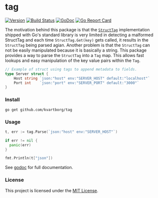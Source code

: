 # tag

[![Version](https://img.shields.io/github/release/kvartborg/tag.svg)](https://github.com/kvartborg/tag/releases)
[![Build Status](https://travis-ci.org/kvartborg/tag.svg?branch=master)](https://travis-ci.org/kvartborg/tag)
[![GoDoc](https://godoc.org/github.com/kvartborg/tag?status.svg)](https://godoc.org/github.com/kvartborg/tag)
[![Go Report Card](https://goreportcard.com/badge/github.com/kvartborg/tag)](https://goreportcard.com/report/github.com/kvartborg/tag)


The motivation behind this package is that the [`StructTag`](https://github.com/golang/go/blob/0377f061687771eddfe8de78d6c40e17d6b21a39/src/reflect/type.go#L1110)
implementation shipped with Go's standard library is very limited in
detecting a malformed StructTag and each time `StructTag.Get(key)` gets called,
it results in the `StructTag` being parsed agian. Another problem is that the
`StructTag` can not be easily manipulated because it is basically a string.
This package provides a way to parse the `StructTag` into a `Tag` map. This
allows fast lookups and easy manipulation of the key value pairs within the
`Tag`.

```go
// Example of struct using tags to append metadata to fields.
type Server struct {
	Host string `json:"host" env:"SERVER_HOST" default:"localhost"`
	Port int    `json:"port" env:"SERVER_PORT" default:"3000"`
}
```

### Install
```
go get github.com/kvartborg/tag
```

### Usage
```go
t, err := tag.Parse(`json:"host" env:"SERVER_HOST"`)

if err != nil {
  panic(err)
}

fmt.Println(t["json"])
```
See [godoc](https://godoc.org/github.com/kvartborg/tag) for full documentation.

### License
This project is licensed under the [MIT License](https://github.com/kvartborg/tag/blob/master/LICENSE).
